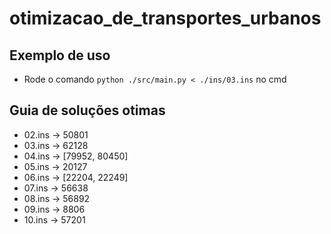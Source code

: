 # otimizacao_de_transportes_urbanos

## Exemplo de uso

- Rode o comando `python ./src/main.py < ./ins/03.ins` no cmd

## Guia de soluções otimas

- 02.ins -> 50801
- 03.ins -> 62128
- 04.ins -> [79952, 80450]
- 05.ins -> 20127
- 06.ins -> [22204, 22249]
- 07.ins -> 56638
- 08.ins -> 56892
- 09.ins -> 8806
- 10.ins -> 57201
